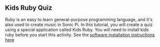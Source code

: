 ## Kids Ruby Quiz

Ruby is an easy to learn general-purpose programming language, and it's also used to create music in Sonic Pi. In this tutorial, you will create a quiz using a special application called Kids Ruby. You will need to install kids ruby before you start this activity. See the [software installation instructions here](what-you-will-need)

